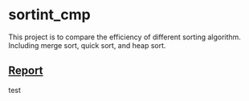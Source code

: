# sortint_cmp
This project is to compare the efficiency of different sorting algorithm. 
Including merge sort, quick sort, and heap sort. 

## [Report](https://curse-comic-5c0.notion.site/Sorting-compare-e6ec1315eb9b4746a73db910848e47cc)
test            
